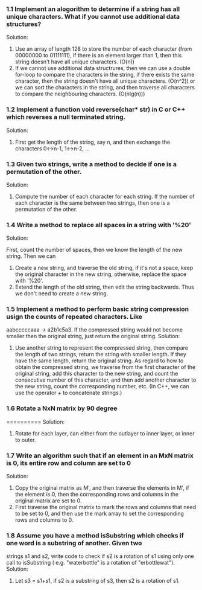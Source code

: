 ### 1.1 Implement an alogorithm to determine if a string has all unique characters. What if you cannot use additional data structures?

Solution: 

1. Use an array of length 128 to store the number of each character (from 00000000 to 01111111), if there is an element larger
than 1, then this string doesn't have all unique characters. (O(n)) 
2. If we cannot use additional data structrures, then we can use a double for-loop to compare the characters in 
the string, if there exists the same character, then the string doesn't have all unique characters. (O(n^2)) 
or we can sort the characters in the string, and then traverse all characters to compare the neighbouring characters. (O(nlg(n)))

### 1.2 Implement a function void reverse(char* str) in C or C++ which reverses a null terminated string.
Solution:

1. First get the length of the string, say n, and then exchange the characters 0<->n-1, 1<->n-2, ...

### 1.3 Given two strings, write a method to decide if one is a permutation of the other.
Solution:

1. Compute the number of each character for each string. If the number of each character
is the same between two strings, then one is a permutation of the other.

### 1.4 Write a method to replace all spaces in a string with '%20'
Solution:

First, count the number of spaces, then we know the length of the new string. Then we can 
1. Create a new string, and traverse the old string, if it's not a space, keep the original character in the 
new string, otherwise, replace the space with '%20'. 
2. Extend the length of the old string, then edit the string backwards. Thus we don't need to create a new string.

### 1.5 Implement a method to perform basic string compression usign the counts of repeated characters. Like 
aabcccccaaa -> a2b1c5a3. If the compressed string would not become smaller then the original string, just
return the original string. 
Solution:

1. Use another string to represent the compressed string, then compare the length of two strings, return 
the string with smaller length. If they have the same length, return the original string. As regard to how
to obtain the compressed string, we traverse from the first character of the original string, add this character
to the new string, and count the consecutive number of this character, and then add another character to 
the new string, count the corresponding number, etc. (In C++, we can use the operator + to concatenate strings.) 

### 1.6 Rotate a NxN matrix by 90 degree
==========
Solution:
1. Rotate for each layer, can either from the outlayer to inner layer, or inner to outer.

### 1.7 Write an algorithm such that if an element in an MxN matrix is 0, its entire row and column are set to 0
Solution:

1. Copy the original matrix as M', and then traverse the elements in M', if the element is 0, then the 
corresponding rows and columns in the original matrix are set to 0.
2. First traverse the original matrix to mark the rows and columns that need to be set to 0, and then use 
the mark array to set the corresponding rows and columns to 0.

### 1.8 Assume you have a method isSubstring which checks if one word is a substring of another. Given two
strings s1 and s2, write code to check if s2 is a rotation of s1 using only one call to isSubstring (
e.g. "waterbottle" is a rotation of "erbottlewat").
Solution:

1. Let s3 = s1+s1, if s2 is a substring of s3, then s2 is a rotation of s1.





